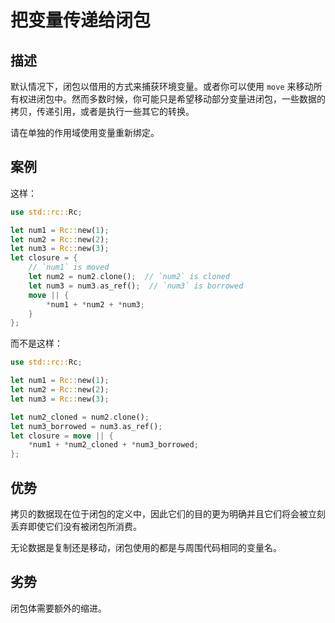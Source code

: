 # 把变量传递给闭包

## 描述

默认情况下，闭包以借用的方式来捕获环境变量。或者你可以使用 `move` 来移动所有权进闭包中。然而多数时候，你可能只是希望移动部分变量进闭包，一些数据的拷贝，传递引用，或者是执行一些其它的转换。

请在单独的作用域使用变量重新绑定。

## 案例

这样：

```rs
use std::rc::Rc;

let num1 = Rc::new(1);
let num2 = Rc::new(2);
let num3 = Rc::new(3);
let closure = {
    // `num1` is moved
    let num2 = num2.clone();  // `num2` is cloned
    let num3 = num3.as_ref();  // `num3` is borrowed
    move || {
        *num1 + *num2 + *num3;
    }
};
```

而不是这样：

```rs
use std::rc::Rc;

let num1 = Rc::new(1);
let num2 = Rc::new(2);
let num3 = Rc::new(3);

let num2_cloned = num2.clone();
let num3_borrowed = num3.as_ref();
let closure = move || {
    *num1 + *num2_cloned + *num3_borrowed;
};
```

## 优势

拷贝的数据现在位于闭包的定义中，因此它们的目的更为明确并且它们将会被立刻丢弃即使它们没有被闭包所消费。

无论数据是复制还是移动，闭包使用的都是与周围代码相同的变量名。

## 劣势

闭包体需要额外的缩进。
